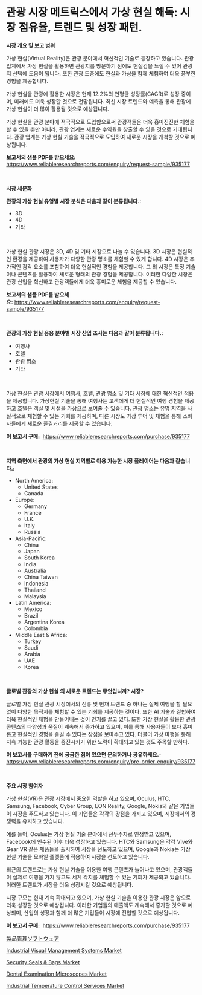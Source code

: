 <p><h1>관광 시장 메트릭스에서 가상 현실 해독: 시장 점유율, 트렌드 및 성장 패턴.</h1></p><p><strong>시장 개요 및 보고 범위</strong></p>
<p><p>가상 현실(Virtual Reality)은 관광 분야에서 혁신적인 기술로 등장하고 있습니다. 관광 업계에서 가상 현실을 활용하면 관광지를 방문하기 전에도 현실감을 느낄 수 있어 관광지 선택에 도움이 됩니다. 또한 관광 도중에도 현실과 가상을 함께 체험하여 더욱 풍부한 경험을 제공합니다.</p><p>가상 현실을 관광에 활용한 시장은 현재 12.2%의 연평균 성장률(CAGR)로 성장 중이며, 미래에도 더욱 성장할 것으로 전망됩니다. 최신 시장 트렌드와 예측을 통해 관광에 가상 현실이 더 많이 활용될 것으로 예상됩니다.</p><p>가상 현실을 관광 분야에 적극적으로 도입함으로써 관광객들은 더욱 흥미진진한 체험을 할 수 있을 뿐만 아니라, 관광 업계는 새로운 수익원을 창출할 수 있을 것으로 기대됩니다. 관광 업계는 가상 현실 기술을 적극적으로 도입하여 새로운 시장을 개척할 것으로 예상됩니다.</p></p>
<p><strong>보고서의 샘플 PDF를 받으세요:</strong> <a href="https://www.reliableresearchreports.com/enquiry/request-sample/935177">https://www.reliableresearchreports.com/enquiry/request-sample/935177</a></p>
<p>&nbsp;</p>
<p><strong>시장 세분화</strong></p>
<p><strong>관광의 가상 현실 유형별 시장 분석은 다음과 같이 분류됩니다.:</strong></p>
<p><ul><li>3D</li><li>4D</li><li>기타</li></ul></p>
<p>&nbsp;</p>
<p><p>가상 현실 관광 시장은 3D, 4D 및 기타 시장으로 나눌 수 있습니다. 3D 시장은 현실적인 환경을 제공하여 사용자가 다양한 관광 명소를 체험할 수 있게 합니다. 4D 시장은 추가적인 감각 요소를 포함하여 더욱 현실적인 경험을 제공합니다. 그 외 시장은 특정 기술이나 콘텐츠를 활용하여 새로운 형태의 관광 경험을 제공합니다. 이러한 다양한 시장은 관광 산업을 혁신하고 관광객들에게 더욱 흥미로운 체험을 제공할 수 있습니다.</p></p>
<p><strong>보고서의 샘플 PDF를 받으세요:</strong>&nbsp;<a href="https://www.reliableresearchreports.com/enquiry/request-sample/935177">https://www.reliableresearchreports.com/enquiry/request-sample/935177</a></p>
<p>&nbsp;</p>
<p><strong> 관광의 가상 현실 응용 분야별 시장 산업 조사는 다음과 같이 분류됩니다.:</strong></p>
<p><ul><li>여행사</li><li>호텔</li><li>관광 명소</li><li>기타</li></ul></p>
<p>&nbsp;</p>
<p><p>가상 현실은 관광 시장에서 여행사, 호텔, 관광 명소 및 기타 시장에 대한 혁신적인 적용을 제공합니다. 가상현실 기술을 통해 여행사는 고객에게 더 현실적인 여행 경험을 제공하고 호텔은 객실 및 시설을 가상으로 보여줄 수 있습니다. 관광 명소는 유명 지역을 사실적으로 체험할 수 있는 기회를 제공하며, 다른 시장도 가상 투어 및 체험을 통해 소비자들에게 새로운 즐길거리를 제공할 수 있습니다.</p></p>
<p><strong>이 보고서 구매:</strong>&nbsp; <a href="https://www.reliableresearchreports.com/purchase/935177">https://www.reliableresearchreports.com/purchase/935177</a></p>
<p>&nbsp;</p>
<p><strong>지역 측면에서 관광의 가상 현실 지역별로 이용 가능한 시장 플레이어는 다음과 같습니다.:</strong></p>
<p><ul>
    <li>
        North America:
        <ul>
            <li>United States</li>
            <li>Canada</li>
        </ul>
    </li>
    <li>
        Europe:
        <ul>
            <li>Germany</li>
            <li>France</li>
            <li>U.K.</li>
            <li>Italy</li>
            <li>Russia</li>
        </ul>
    </li>
    <li>
        Asia-Pacific:
        <ul>
            <li>China</li>
            <li>Japan</li>
            <li>South Korea</li>
            <li>India</li>
            <li>Australia</li>
            <li>China Taiwan</li>
            <li>Indonesia</li>
            <li>Thailand</li>
            <li>Malaysia</li>
        </ul>
    </li>
    <li>
        Latin America:
        <ul>
            <li>Mexico</li>
            <li>Brazil</li>
            <li>Argentina Korea</li>
            <li>Colombia</li>
        </ul>
    </li>
    <li>
        Middle East & Africa:
        <ul>
            <li>Turkey</li>
            <li>Saudi</li>
            <li>Arabia</li>
            <li>UAE</li>
            <li>Korea</li>
        </ul>
    </li>
    </ul></p>
<p>&nbsp;</p>
<p><strong>글로벌 관광의 가상 현실 의 새로운 트렌드는 무엇입니까? 시장?</strong></p>
<p><p>글로벌 가상 현실 관광 시장에서의 신흥 및 현재 트렌드 중 하나는 실제 여행을 할 필요없이 다양한 목적지를 체험할 수 있는 기회를 제공하는 것이다. 또한 AI 기술과 결합하여 더욱 현실적인 체험을 만들어내는 것이 인기를 끌고 있다. 또한 가상 현실을 활용한 관광 콘텐츠의 다양성과 품질이 계속해서 증가하고 있으며, 이를 통해 사용자들이 보다 흥미롭고 현실적인 경험을 즐길 수 있다는 장점을 보여주고 있다. 더불어 가상 여행을 통해 지속 가능한 관광 활동을 증진시키기 위한 노력이 확대되고 있는 것도 주목할 만하다.</p></p>
<p><strong>이 보고서를 구매하기 전에 궁금한 점이 있으면 문의하거나 공유하세요.</strong>- <a href="https://www.reliableresearchreports.com/enquiry/pre-order-enquiry/935177">https://www.reliableresearchreports.com/enquiry/pre-order-enquiry/935177</a></p>
<p>&nbsp;</p>
<p><strong>주요 시장 참여자</strong></p>
<p><p>가상 현실(VR)은 관광 시장에서 중요한 역할을 하고 있으며, Oculus, HTC, Samsung, Facebook, Cyber Group, EON Reality, Google, Nokia와 같은 기업들이 시장을 주도하고 있습니다. 이 기업들은 각각의 강점을 가지고 있으며, 시장에서의 경쟁력을 유지하고 있습니다.</p><p>예를 들어, Oculus는 가상 현실 기술 분야에서 선두주자로 인정받고 있으며, Facebook에 인수된 이후 더욱 성장하고 있습니다. HTC와 Samsung은 각각 Vive와 Gear VR 같은 제품들을 출시하여 시장을 선도하고 있으며, Google과 Nokia는 가상 현실 기술을 모바일 플랫폼에 적용하여 시장을 선도하고 있습니다.</p><p>최근의 트렌드로는 가상 현실 기술을 이용한 여행 콘텐츠가 늘어나고 있으며, 관광객들이 실제로 여행을 가지 않고도 세계 각지를 체험할 수 있는 기회가 제공되고 있습니다. 이러한 트렌드가 시장을 더욱 성장시킬 것으로 예상됩니다.</p><p>시장 규모는 현재 계속 확대되고 있으며, 가상 현실 기술을 이용한 관광 시장은 앞으로 더욱 성장할 것으로 예상됩니다. 이러한 기업들의 매출액도 계속해서 증가할 것으로 예상되며, 산업의 성장과 함께 더 많은 기업들이 시장에 진입할 것으로 예상됩니다.</p></p>
<p><strong>이 보고서 구매:</strong>&nbsp;&nbsp;<a href="https://www.reliableresearchreports.com/purchase/935177">https://www.reliableresearchreports.com/purchase/935177</a></p>
<p><p><a href="https://github.com/lrlmopnhwd79300/Market-Research-Report-List-1/blob/main/2528068184660.md">製品管理ソフトウェア</a></p><p><a href="https://github.com/abdelrhmankishk22/Market-Research-Report-List-3/blob/main/industrial-visual-management-systems-market.md">Industrial Visual Management Systems Market</a></p><p><a href="https://issuu.com/reportprime-2/docs/security-seals-bags-market-size-2030.pptx">Security Seals & Bags Market</a></p><p><a href="https://valiant-lunge-8fe.notion.site/Dental-Examination-Microscopes-Market-Size-Growth-and-Forecast-from-2024-2031-27a76e6e3cde4846a6ecbf6e7ae28e57">Dental Examination Microscopes Market</a></p><p><a href="https://github.com/ChiragRp1/Market-Research-Report-List-3/blob/main/industrial-temperature-control-services-market.md">Industrial Temperature Control Services Market</a></p></p>

